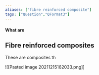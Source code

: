 ```yaml
---
aliases: ["fibre reinforced composite"]
tags: ["Question","QFormat3"]
---
```


#### What are
## Fibre reinforced composites
These are composites th

![[Pasted image 20211215162033.png]]